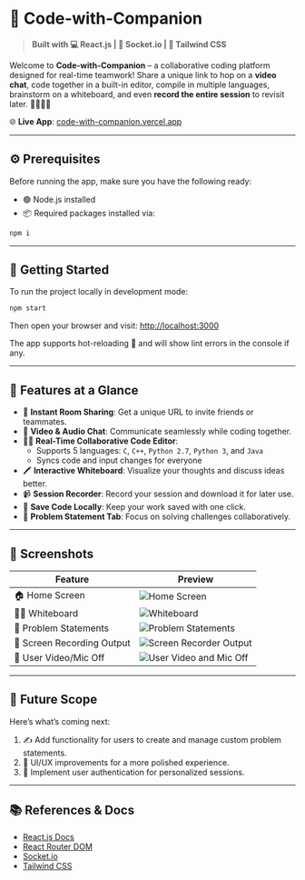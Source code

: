 # 🤝 Code-with-Companion

> **Built with 💻 React.js | 🔌 Socket.io | 🎨 Tailwind CSS**

Welcome to **Code-with-Companion** – a collaborative coding platform designed for real-time teamwork! Share a unique link to hop on a **video chat**, code together in a built-in editor, compile in multiple languages, brainstorm on a whiteboard, and even **record the entire session** to revisit later. 🎥💬👨‍💻

🌐 **Live App**: [code-with-companion.vercel.app](https://code-with-companion-arnavsharma2711.vercel.app/)

---

## ⚙️ Prerequisites

Before running the app, make sure you have the following ready:

- 🟢 Node.js installed
- 📦 Required packages installed via:

```bash
npm i
```

---

## 🚀 Getting Started

To run the project locally in development mode:

```bash
npm start
```

Then open your browser and visit: [http://localhost:3000](http://localhost:3000)

The app supports hot-reloading 🔁 and will show lint errors in the console if any.

---

## 🧠 Features at a Glance

- 🔗 **Instant Room Sharing**: Get a unique URL to invite friends or teammates.
- 🎥 **Video & Audio Chat**: Communicate seamlessly while coding together.
- 👨‍💻 **Real-Time Collaborative Code Editor**: 
  - Supports 5 languages: `C`, `C++`, `Python 2.7`, `Python 3`, and `Java`
  - Syncs code and input changes for everyone
- 🖍️ **Interactive Whiteboard**: Visualize your thoughts and discuss ideas better.
- 📹 **Session Recorder**: Record your session and download it for later use.
- 💾 **Save Code Locally**: Keep your work saved with one click.
- 📝 **Problem Statement Tab**: Focus on solving challenges collaboratively.

---

## 📸 Screenshots

| Feature | Preview |
|--------|---------|
| 🏠 Home Screen | ![Home Screen](https://github.com/arnavsharma2711/Code-A-Thon-Programming-Pathshala/blob/main/Screenshots/Screen%20Recording.jpeg?raw=true) |
| 🧑‍🏫 Whiteboard | ![Whiteboard](https://github.com/arnavsharma2711/Code-A-Thon-Programming-Pathshala/blob/main/Screenshots/WhiteBoard.jpeg?raw=true) |
| 📑 Problem Statements | ![Problem Statements](https://github.com/arnavsharma2711/Code-A-Thon-Programming-Pathshala/blob/main/Screenshots/Problem%20Satements.jpeg?raw=true) |
| 📼 Screen Recording Output | ![Screen Recorder Output](https://github.com/arnavsharma2711/Code-A-Thon-Programming-Pathshala/blob/main/Screenshots/Screen%20Recording%20Output.jpeg?raw=true) |
| 🚫 User Video/Mic Off | ![User Video and Mic Off](https://github.com/arnavsharma2711/Code-A-Thon-Programming-Pathshala/blob/main/Screenshots/Video%20Off.jpeg?raw=true) |

---

## 🔮 Future Scope

Here’s what’s coming next:

1. ✍️ Add functionality for users to create and manage custom problem statements.
2. 🎨 UI/UX improvements for a more polished experience.
3. 🔐 Implement user authentication for personalized sessions.

---

## 📚 References & Docs

- [React.js Docs](https://reactjs.org/docs/getting-started.html)
- [React Router DOM](https://reactrouter.com/docs/en/v6)
- [Socket.io](https://socket.io/)
- [Tailwind CSS](https://tailwindcss.com/)
